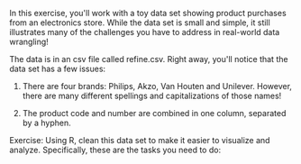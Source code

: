 In this exercise, you'll work with a toy data set showing product purchases from an electronics store. 
While the data set is small and simple, it still illustrates many of the challenges you have to address in real-world data wrangling!

The data is in an csv file called refine.csv. Right away, you'll notice that the data set has a few issues:

1. There are four brands: Philips, Akzo, Van Houten and Unilever. However, there are many different spellings and capitalizations of those names!

2. The product code and number are combined in one column, separated by a hyphen. 

Exercise:
Using R, clean this data set to make it easier to visualize and analyze. Specifically, these are the tasks you need to do: 

